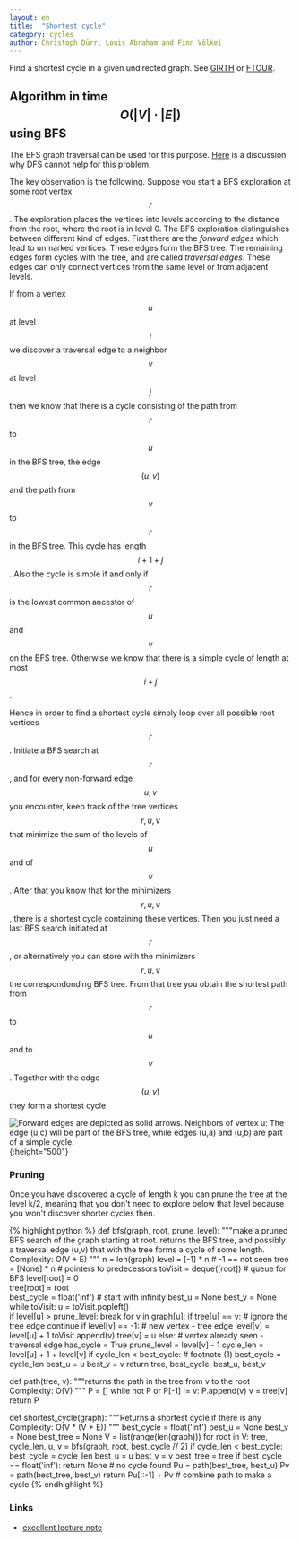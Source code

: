```yaml
---
layout: en
title:  "Shortest cycle"
category: cycles
author: Christoph Dürr, Louis Abraham and Finn Völkel
---
```


Find a shortest cycle in a given undirected graph. See [GIRTH](http://www.spoj.com/problems/GIRTH/) or [FTOUR](http://www.spoj.com/problems/FTOUR/).

## Algorithm in time $$O(|V|\cdot |E|)$$ using BFS

The BFS graph traversal can be used for this purpose. [Here](http://stackoverflow.com/questions/20847463/finding-length-of-shortest-cycle-in-undirected-graph) is a discussion why DFS cannot help for this problem.

The key observation is the following. Suppose you start a BFS exploration at some root vertex $$r$$.  The exploration places the vertices into levels according to the distance from the root, where the root is in level 0. The BFS exploration distinguishes between different kind of edges. First there are the *forward edges* which lead to unmarked vertices.  These edges form the BFS tree.  The remaining edges form cycles with the tree, and are called *traversal edges*.  These edges can only connect vertices from the same level or from adjacent levels.

If from a vertex $$u$$ at level $$i$$ we discover a traversal edge to a neighbor $$v$$ at level $$j$$ then we know that there is a cycle consisting of the path from $$r$$ to $$u$$ in the BFS tree, the edge $$(u,v)$$ and the path from $$v$$ to $$r$$ in the BFS tree.  This cycle has length $$i+1+j$$.  Also the cycle is simple if and only if $$r$$ is the lowest common ancestor of $$u$$ and $$v$$ on the BFS tree.  Otherwise we know that there is a simple cycle of length at most $$i+j$$. 

Hence in order to find a shortest cycle simply loop over all possible root vertices $$r$$. Initiate a BFS search at $$r$$, and for every non-forward edge $$u,v$$ you encounter, keep track of the tree vertices $$r,u,v$$ that minimize the sum of the levels of $$u$$ and of $$v$$.  After that you know that for the minimizers $$r,u,v$$, there is a shortest cycle containing these vertices.  Then you just need a last BFS search initiated at $$r$$, or alternatively you can store with the minimizers $$r,u,v$$ the correspondonding BFS tree.  From that tree you obtain the shortest path from $$r$$ to $$u$$ and to $$v$$.   Together with the edge $$(u,v)$$ they form a shortest cycle.  

![]({{site.images}}shortest-cycle.svg "Forward edges are depicted as solid arrows. Neighbors of vertex u: The edge (u,c) will be part of the BFS tree, while edges (u,a) and (u,b) are part of a simple cycle." ){:height="500"}

### Pruning

Once you have discovered a cycle of length k you can prune the tree at the level k/2, meaning that you don't need to explore below that level because you won't discover shorter cycles then.

{% highlight python %}
def bfs(graph, root, prune_level):
    """make a pruned BFS search of the graph starting at root.
    returns the BFS tree, and possibly a traversal edge (u,v) that with the tree
    forms a cycle of some length.
    Complexity: O(V + E)
    """
    n = len(graph)
    level = [-1] * n                      # -1 == not seen
    tree = [None] * n                     # pointers to predecessors
    toVisit = deque([root])               # queue for BFS
    level[root] = 0                       
    tree[root] = root                     
    best_cycle = float('inf')             # start with infinity
    best_u = None
    best_v = None
    while toVisit:
        u = toVisit.popleft()           
        if level[u] > prune_level:
            break
        for v in graph[u]:
            if tree[u] == v:              # ignore the tree edge
                continue
            if level[v] == -1:            # new vertex - tree edge
                level[v] = level[u] + 1
                toVisit.append(v)
                tree[v] = u
            else:                         # vertex already seen - traversal edge
                has_cycle = True
                prune_level = level[v] - 1
                cycle_len = level[u] + 1 + level[v]
                if cycle_len < best_cycle:  # footnote (1)
                    best_cycle = cycle_len
                    best_u = u
                    best_v = v
    return tree, best_cycle, best_u, best_v
    
    
def path(tree, v):
    """returns the path in the tree from v to the root
    Complexity: O(V)
    """
    P = []
    while not P or P[-1] != v:
        P.append(v)
        v = tree[v]
    return P
    
    
def shortest_cycle(graph):
    """Returns a shortest cycle if there is any
    Complexity: O(V * (V + E))
    """
    best_cycle = float('inf')
    best_u = None
    best_v = None
    best_tree = None
    V = list(range(len(graph)))
    for root in V:
        tree, cycle_len, u, v = bfs(graph, root, best_cycle // 2)
        if cycle_len < best_cycle:
            best_cycle = cycle_len
            best_u = u
            best_v = v
            best_tree = tree
    if best_cycle == float('inf'):
        return None                   # no cycle found
    Pu = path(best_tree, best_u)
    Pv = path(best_tree, best_v)
    return Pu[::-1] + Pv              # combine path to make a cycle
{% endhighlight %}


### Links

- [excellent lecture note](http://webcourse.cs.technion.ac.il/234247/Winter2003-2004/ho/WCFiles/Girth.pdf)
